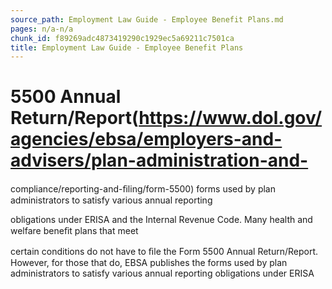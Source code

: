 ```yaml
---
source_path: Employment Law Guide - Employee Benefit Plans.md
pages: n/a-n/a
chunk_id: f89269adc4873419290c1929ec5a69211c7501ca
title: Employment Law Guide - Employee Benefit Plans
---
```

# 5500 Annual Return/Report(https://www.dol.gov/agencies/ebsa/employers-and-advisers/plan-administration-and-

compliance/reporting-and-ﬁling/form-5500) forms used by plan administrators to satisfy various annual reporting

obligations under ERISA and the Internal Revenue Code. Many health and welfare beneﬁt plans that meet

certain conditions do not have to ﬁle the Form 5500 Annual Return/Report. However, for those that do, EBSA publishes the forms used by plan administrators to satisfy various annual reporting obligations under ERISA
